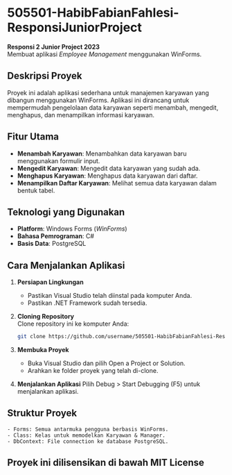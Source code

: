 # 505501-HabibFabianFahlesi-ResponsiJuniorProject  
**Responsi 2 Junior Project 2023**  
Membuat aplikasi *Employee Management* menggunakan WinForms.

## Deskripsi Proyek  
Proyek ini adalah aplikasi sederhana untuk manajemen karyawan yang dibangun menggunakan WinForms. Aplikasi ini dirancang untuk mempermudah pengelolaan data karyawan seperti menambah, mengedit, menghapus, dan menampilkan informasi karyawan.

## Fitur Utama  
- **Menambah Karyawan**: Menambahkan data karyawan baru menggunakan formulir input.  
- **Mengedit Karyawan**: Mengedit data karyawan yang sudah ada.  
- **Menghapus Karyawan**: Menghapus data karyawan dari daftar.  
- **Menampilkan Daftar Karyawan**: Melihat semua data karyawan dalam bentuk tabel.  

## Teknologi yang Digunakan  
- **Platform**: Windows Forms (*WinForms*)  
- **Bahasa Pemrograman**: C#  
- **Basis Data**: PostgreSQL

## Cara Menjalankan Aplikasi  
1. **Persiapan Lingkungan**  
   - Pastikan Visual Studio telah diinstal pada komputer Anda.  
   - Pastikan .NET Framework sudah tersedia.  

2. **Cloning Repository**  
   Clone repository ini ke komputer Anda:  
   ```bash
   git clone https://github.com/username/505501-HabibFabianFahlesi-ResponsiJuniorProject.git
3. **Membuka Proyek**
    - Buka Visual Studio dan pilih Open a Project or Solution.
    - Arahkan ke folder proyek yang telah di-clone.
4. **Menjalankan Aplikasi**
    Pilih Debug > Start Debugging (F5) untuk menjalankan aplikasi.

## Struktur Proyek
    - Forms: Semua antarmuka pengguna berbasis WinForms.
    - Class: Kelas untuk memodelkan Karyawan & Manager.
    - DbContext: File connection ke database PostgreSQL.

## Proyek ini dilisensikan di bawah **MIT License**